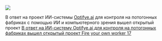 <!--2025-02-26 13:49:14-->
<div class="yb">
  <div class="rss smaller1 habr"><img src="https://habrastorage.org/getpro/habr/upload_files/5ac/248/e25/5ac248e2509144fb53424d94cfdd5b66.png" /><p>В ответ на проект ИИ-системы <a href="http://Optifye.ai" rel="noopener noreferrer nofollow">Optifye.ai</a> для контроля на потогонных фабриках с помощью ИИ и компьютерного зрения вышел открытый проект <a href="https://github.com/rishabhrajphx/ai-slavery.com"... <br><a class="light" href="https://habr.com/ru/news/886068/?utm_source=habrahabr&utm_medium=rss&utm_campaign=886068">В ответ на ИИ-систему Optifye.ai для контроля на потогонных фабриках вышел открытый проект Fire your own worker 17</a></div>
</div>
